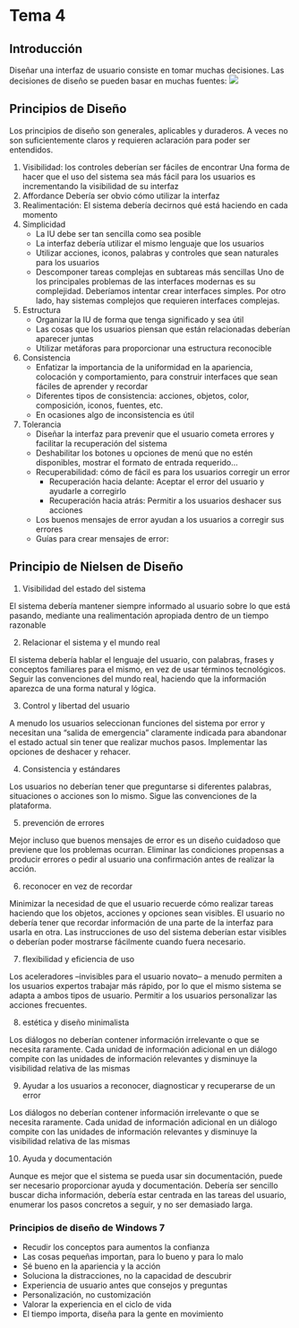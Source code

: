 # Tema 4
## Introducción 
Diseñar una interfaz de usuario consiste en tomar muchas decisiones. Las decisiones de diseño se pueden basar en muchas fuentes:
![](https://media.discordapp.net/attachments/705068953315311717/828982908059910204/unknown.png)

## Principios de Diseño 
Los principios de diseño son generales, aplicables y duraderos. A veces no son suficientemente claros y requieren aclaración para poder ser entendidos. 


 1. Visibilidad: los controles deberían ser fáciles de encontrar
Una forma de hacer que el uso del sistema sea más fácil para los usuarios es incrementando la visibilidad de su interfaz
 2. Affordance Debería ser obvio cómo utilizar la interfaz
 3. Realimentación: El sistema debería decirnos qué está haciendo en cada momento
 4. Simplicidad
	 - La IU debe ser tan sencilla como sea posible
	 - La interfaz debería utilizar el mismo lenguaje que los usuarios
	 - Utilizar acciones, iconos, palabras y controles que sean naturales para los usuarios
	 - Descomponer tareas complejas en subtareas más sencillas
Uno de los principales problemas de las interfaces modernas es su complejidad. Deberíamos intentar crear interfaces simples. Por otro lado, hay sistemas complejos que requieren interfaces complejas.
 5. Estructura
	 - Organizar la IU de forma que tenga significado y sea útil
	 - Las cosas que los usuarios piensan que están relacionadas deberían aparecer juntas
	 - Utilizar metáforas para proporcionar una estructura reconocible
 6. Consistencia
	 - Enfatizar la importancia de la uniformidad en la apariencia, colocación y comportamiento, para construir interfaces que sean fáciles de aprender y recordar
	 - Diferentes tipos de consistencia: acciones, objetos, color, composición, iconos, fuentes, etc.
	 - En ocasiones algo de inconsistencia es útil
 7. Tolerancia
	 - Diseñar la interfaz para prevenir que el usuario cometa errores y facilitar la recuperación del sistema
	 - Deshabilitar los botones u opciones de menú que no estén disponibles, mostrar el formato de entrada requerido…
	 - Recuperabilidad: cómo de fácil es para los usuarios corregir un error
		 - Recuperación hacia delante: Aceptar el error del usuario y ayudarle a corregirlo
		 - Recuperación hacia atrás: Permitir a los usuarios deshacer sus acciones
	 - Los buenos mensajes de error ayudan a los usuarios a corregir sus errores
	 - Guías para crear mensajes de error:

## Principio de Nielsen de Diseño

1. Visibilidad del estado del sistema

El sistema debería mantener siempre informado al usuario sobre lo que está pasando, mediante una realimentación apropiada dentro de un tiempo razonable

2. Relacionar el sistema y el mundo real

El sistema debería hablar el lenguaje del usuario, con palabras, frases y conceptos familiares para el mismo, en vez de usar términos tecnológicos. Seguir las convenciones del mundo real, haciendo que la información aparezca de una forma natural y lógica.

3. Control y libertad del usuario

A menudo los usuarios seleccionan funciones del sistema por error y necesitan una “salida de emergencia” claramente indicada para abandonar el estado actual sin tener que realizar muchos pasos. Implementar las opciones de deshacer y rehacer.	

4. Consistencia y estándares

Los usuarios no deberían tener que preguntarse si diferentes palabras, situaciones o acciones son lo mismo. Sigue las convenciones de la plataforma.

5. prevención de errores

Mejor incluso que buenos mensajes de error es un diseño cuidadoso que previene que los problemas ocurran. Eliminar las condiciones propensas a producir errores o pedir al usuario una confirmación antes de realizar la acción.

6. reconocer en vez de recordar

Minimizar la necesidad de que el usuario recuerde cómo realizar tareas haciendo que los objetos, acciones y opciones sean visibles. El usuario no debería tener que recordar información de una parte de la interfaz para usarla en otra. Las instrucciones de uso del sistema deberían estar visibles o deberían poder mostrarse fácilmente cuando fuera necesario.

7. flexibilidad y eficiencia de uso

Los aceleradores –invisibles para el usuario novato– a menudo permiten a los usuarios expertos trabajar más rápido, por lo que el mismo sistema se adapta a ambos tipos de usuario. Permitir a los usuarios personalizar las acciones frecuentes.

8. estética y diseño minimalista

Los diálogos no deberían contener información irrelevante o que se necesita raramente. Cada unidad de información adicional en un diálogo compite con las unidades de información relevantes y disminuye la visibilidad relativa de las mismas

9. Ayudar a los usuarios a reconocer, diagnosticar y recuperarse de un error

Los diálogos no deberían contener información irrelevante o que se necesita raramente. Cada unidad de información adicional en un diálogo compite con las unidades de información relevantes y disminuye la visibilidad relativa de las mismas

10. Ayuda y documentación

Aunque es mejor que el sistema se pueda usar sin documentación, puede ser necesario proporcionar ayuda y documentación. Debería ser sencillo buscar dicha información, debería estar centrada en las tareas del usuario, enumerar los pasos concretos a seguir, y no ser demasiado larga.
  
  

### Principios de diseño de Windows 7

- Recudir los conceptos para aumentos la confianza
- Las cosas pequeñas importan, para lo bueno y para lo malo
- Sé bueno en la apariencia y la acción
- Soluciona la distracciones, no la capacidad de descubrir
- Experiencia de usuario antes que consejos y preguntas
- Personalización, no customización
- Valorar la experiencia en el ciclo de vida
- El tiempo importa, diseña para la gente en movimiento
